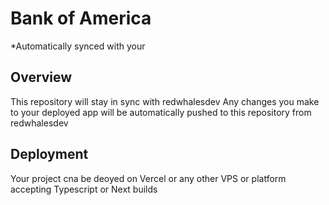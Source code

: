 # Bank of America

*Automatically synced with your 
## Overview

This repository will stay in sync with redwhalesdev
Any changes you make to your deployed app will be automatically pushed to this repository from redwhalesdev

## Deployment

Your project cna be deoyed on Vercel or any other VPS or platform accepting Typescript or Next builds

